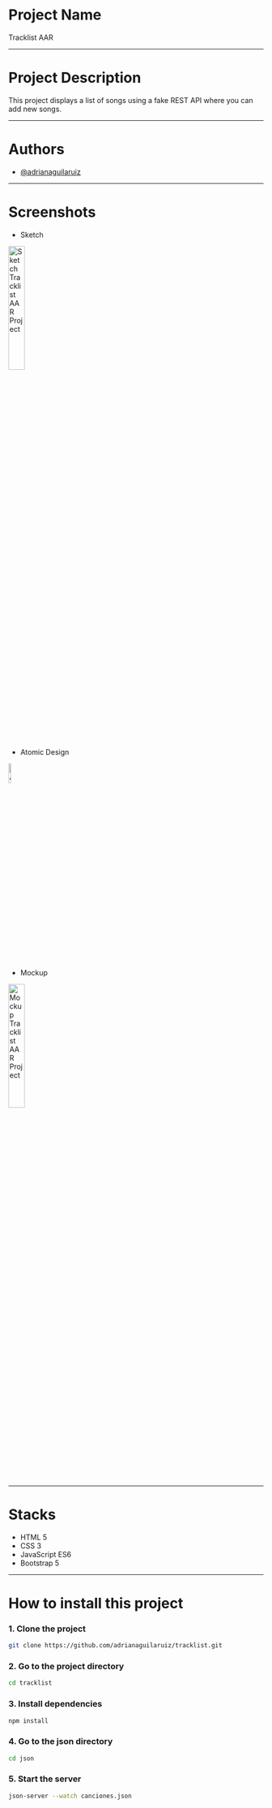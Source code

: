 # Project Name

Tracklist AAR
***

# Project Description

This project displays a list of songs using a fake REST API where you can add new songs.
***

# Authors

- [@adrianaguilaruiz](https://www.github.com/adrianaguilaruiz)
***

# Screenshots

- Sketch

<img src="https://user-images.githubusercontent.com/98114939/207128315-b71ca83a-2153-4ddc-87af-2e5c01de4434.png" alt="Sketch Tracklist AAR Project" width="25%"/>

- Atomic Design

<img src="https://user-images.githubusercontent.com/98114939/207128884-a3835abf-d50f-490f-9101-e6cbc862c972.png" alt="Atomic Design Tracklist AAR Project" width="10%"/>

- Mockup

<img src="https://user-images.githubusercontent.com/98114939/207130382-51b6e939-3732-4106-a329-1c6df55cf3a8.png" alt="Mockup Tracklist AAR Project" width="25%"/>

***

# Stacks

- HTML 5
- CSS 3
- JavaScript ES6
- Bootstrap 5
***

# How to install this project

### 1. Clone the project

```bash
git clone https://github.com/adrianaguilaruiz/tracklist.git
```

### 2. Go to the project directory

```bash
cd tracklist
```

### 3. Install dependencies

```bash
npm install
```

### 4. Go to the json directory

```bash
cd json
```

### 5. Start the server

```bash
json-server --watch canciones.json
```





